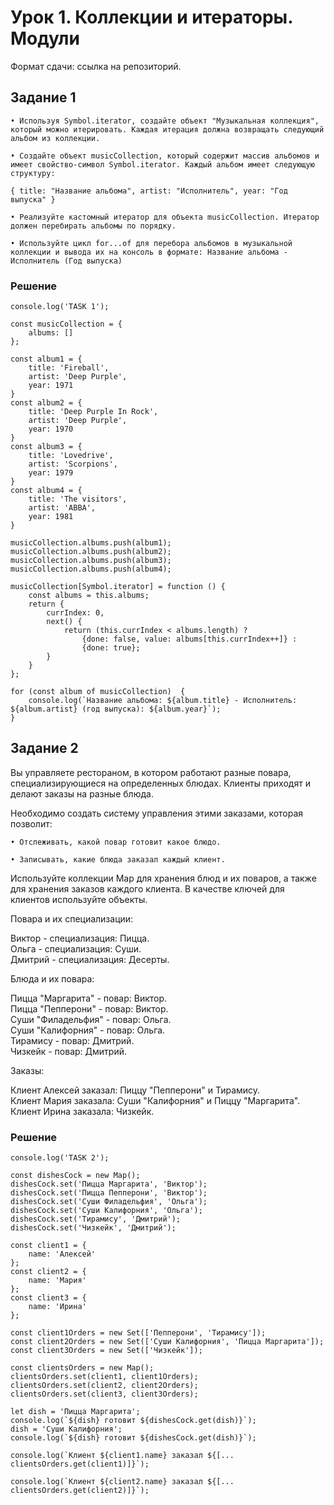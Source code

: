 # Урок 1. Коллекции и итераторы. Модули
Формат сдачи: ссылка на репозиторий.


## Задание 1
    • Используя Symbol.iterator, создайте объект "Музыкальная коллекция", который можно итерировать. Каждая итерация должна возвращать следующий альбом из коллекции.

    • Создайте объект musicCollection, который содержит массив альбомов и имеет свойство-символ Symbol.iterator. Каждый альбом имеет следующую структуру:
`
{
title: "Название альбома",
artist: "Исполнитель",
year: "Год выпуска"
}
`

    • Реализуйте кастомный итератор для объекта musicCollection. Итератор должен перебирать альбомы по порядку.

    • Используйте цикл for...of для перебора альбомов в музыкальной коллекции и вывода их на консоль в формате: Название альбома - Исполнитель (Год выпуска)

### Решение

```
console.log('TASK 1');

const musicCollection = {
    albums: []
};

const album1 = {
    title: 'Fireball',
    artist: 'Deep Purple',
    year: 1971
}
const album2 = {
    title: 'Deep Purple In Rock',
    artist: 'Deep Purple',
    year: 1970
}
const album3 = {
    title: 'Lovedrive',
    artist: 'Scorpions',
    year: 1979
}
const album4 = {
    title: 'The visitors',
    artist: 'ABBA',
    year: 1981
}

musicCollection.albums.push(album1);
musicCollection.albums.push(album2);
musicCollection.albums.push(album3);
musicCollection.albums.push(album4);

musicCollection[Symbol.iterator] = function () {
    const albums = this.albums;
    return {
        currIndex: 0,
        next() {
            return (this.currIndex < albums.length) ?
                {done: false, value: albums[this.currIndex++]} :
                {done: true};
        }
    }
};

for (const album of musicCollection)  {
    console.log(`Название альбома: ${album.title} - Исполнитель: ${album.artist} (год выпуска): ${album.year}`);
}

```

## Задание 2

Вы управляете рестораном, в котором работают разные повара, специализирующиеся на определенных блюдах. Клиенты приходят и делают заказы на разные блюда.

Необходимо создать систему управления этими заказами, которая позволит:

    • Отслеживать, какой повар готовит какое блюдо.

    • Записывать, какие блюда заказал каждый клиент.

Используйте коллекции Map для хранения блюд и их поваров, а также для хранения заказов каждого клиента. В качестве ключей для клиентов используйте объекты.

Повара и их специализации:

Виктор - специализация: Пицца. \
Ольга - специализация: Суши. \
Дмитрий - специализация: Десерты.

Блюда и их повара:

Пицца "Маргарита" - повар: Виктор. \
Пицца "Пепперони" - повар: Виктор. \
Суши "Филадельфия" - повар: Ольга. \
Суши "Калифорния" - повар: Ольга. \
Тирамису - повар: Дмитрий. \
Чизкейк - повар: Дмитрий.

Заказы:

Клиент Алексей заказал: Пиццу "Пепперони" и Тирамису. \
Клиент Мария заказала: Суши "Калифорния" и Пиццу "Маргарита". \
Клиент Ирина заказала: Чизкейк.

### Решение

```
console.log('TASK 2');

const dishesCock = new Map();
dishesCock.set('Пицца Маргарита', 'Виктор');
dishesCock.set('Пицца Пепперони', 'Виктор');
dishesCock.set('Суши Филадельфия', 'Ольга');
dishesCock.set('Суши Калифорния', 'Ольга');
dishesCock.set('Тирамису', 'Дмитрий');
dishesCock.set('Чизкейк', 'Дмитрий');

const client1 = {
    name: 'Алексей'
};
const client2 = {
    name: 'Мария'
};
const client3 = {
    name: 'Ирина'
};

const client1Orders = new Set(['Пепперони', 'Тирамису']);
const client2Orders = new Set(['Суши Калифорния', 'Пицца Маргарита']);
const client3Orders = new Set(['Чизкейк']);

const clientsOrders = new Map();
clientsOrders.set(client1, client1Orders);
clientsOrders.set(client2, client2Orders);
clientsOrders.set(client3, client3Orders);

let dish = 'Пицца Маргарита';
console.log(`${dish} готовит ${dishesCock.get(dish)}`);
dish = 'Суши Калифорния';
console.log(`${dish} готовит ${dishesCock.get(dish)}`);

console.log(`Клиент ${client1.name} заказал ${[... clientsOrders.get(client1)]}`);

console.log(`Клиент ${client2.name} заказал ${[... clientsOrders.get(client2)]}`);

```
